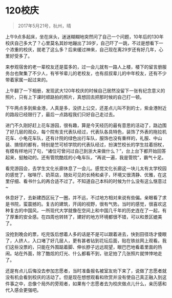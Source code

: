 # 120校庆
> 2017年5月21号，杭州，晴

上午9点多起床，坐在床头，迷迷糊糊地突然问了自己一个问题，10年后的130年校庆自己多大了？心里莫名其妙地蹦出了39岁，自己吓了一跳，不过是想看下一个浓重的校庆，就老了这么多？后来缓过神来，自己现在离29岁还有好几年，心里好受多了。

来参观宿舍的老一辈校友还是蛮多的，过一会儿就有一路人上楼，楼下的留言册服务台也聚集了不少人，有爷爷辈儿的老校友，也有叔叔辈儿的中年校友，还有不少带着家属一起过来的。

上午翻了一下相册，发现武大120年校庆的时候自己居然没留下一张有纪念意义的照片，只有上下课时顺路拍的照片，真想回去把那时候的自己打一顿。

下午两点多到紫金港，人真是多，没挤上公交，还差点儿叫不到的士，紫金港附近的路段已经限行了，最后一点路程我们只好自己走过去。

进门不久刚好赶上花车游园，很有趣，算是今天经历的最有意思的活动了，路边围了好几层的观众，每个院有支代表队经过，代表队各具特色，装饰了外表的拖拉机花车、小龟花车队，还有计院的绿色出行车队，服饰也没有重样的，礼服、中山装、搞怪的都有，特别是竺可桢学院的代表队经过，扮演竺校长的学生拄着拐杖，有模有样地问了句，“诸位可曾问过自己到浙大来做什么？”，台上台下都开始回答起来，挺触动的。还有管院酷炫的小龟车队，“再说一遍，我是管院”，霸气十足。

看完游园会，去学生文化长廊休息了一会儿。感觉文化长廊这一块儿太有太学校园的感觉了，咖啡厅、奶茶店，随处可见的长椅和桌子，环境又很清静、优雅，在这里仔细、看书什么的再合适不过了。不知道自己本科的时候为什么没有这么惬意过~

休息好了，去新建西区玩了一圈，并不远，不过地方相对来说有些偏。亲眼看了求是书院，蛮震撼的。复古的建筑，开阔的视野，很有气势。当时的感觉，很喜欢这种复古的中国风，一所现代大学就像在空间上和中国几千年的历史连在了一起，有了厚重的安全感。在四周也转转了，建好的地方环境都很不错，可以和景区媲美了。

没抢到晚会的票，吃完饭后想着人多的话是不是可以跟着进去，快到田径场才傻眼了，人挤人，入口堵了好几层人，更有甚者钻到花坛后面，贴在铁丝网上观看。我们这些没票的，只能在外围踮着脚、伸长脖子远远观望，眼巴巴地看着里面的热闹。站在外面，除了酷炫的灯光、什么都看不到，驻足拍了几张照片就悻悻地走了。

还是有点儿后悔没去参加志愿者，当时准备报名被室友劝下来了，说做了志愿者就没有机会看到校庆的活动了。但是现在想想观看和欣赏并没有使自己真正融入到这件事之中，总像个局外的旁观者，如果有个志愿者去为校庆做点儿什么，亲历感和代入感会更强吧。